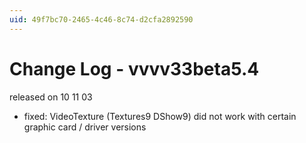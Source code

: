 ```yaml
---
uid: 49f7bc70-2465-4c46-8c74-d2cfa2892590
---
```


# Change Log - vvvv33beta5.4
released on 10 11 03  

* fixed: VideoTexture (Textures9 DShow9) did not work with certain graphic card / driver versions  